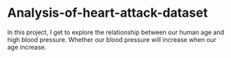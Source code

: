 # Analysis-of-heart-attack-dataset
In this project, I get to explore the relationship between our human age and high blood pressure. Whether our blood pressure will increase when our age increase.
